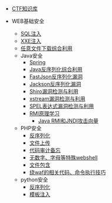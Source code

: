 
* [CTF知识库](./docs/CTF/ctf简介.md)
  
* WEB基础安全
  * [SQL注入](./docs/WEB基础安全/CTF中的SQL注入.md)
  * [XXE注入](./docs/WEB基础安全/CTF中的XXE注入.md)
  * [任意文件下载综合利用](./docs/WEB基础安全/任意文件下载综合利用.md)
  * Java安全
    * [Spring](./docs/Java框架安全/spring相关漏洞备忘.md)
    * [Java反序列化综合利用](./docs/Java反序列化漏洞/Java反序列化综合利用.md)
    * [FastJson反序列化漏洞](./docs/Java反序列化漏洞/FastJson反序列化漏洞.md)
    * [Jackson反序列化漏洞](./docs/Java反序列化漏洞/Jackson反序列化漏洞.md)
    * [Shiro漏洞检测与利用](./docs/Java反序列化漏洞/Shiro反序列化漏洞.md)
    * [xstream漏洞检测与利用](./docs/Java反序列化漏洞/xstream反序列化漏洞.md)
    * [SPEL表达式漏洞检测与利用](./docs/Java表达式注入/SPEL表达式漏洞检测与利用.md)
    * [RMI原理学习](./docs/Java反序列化漏洞/JavaRMI学习.md)
	  * [Java RMI和JNDI攻击向量](./docs/Java反序列化漏洞/RMI和JNDI攻击向量.md)
  * PHP安全
    * [反序列化](./docs/PHP安全/PHP反序列化漏洞.md)
    * [文件上传](./docs/PHP安全/PHP文件上传总结.md)
    * [代码审计备忘](./docs/PHP安全/PHP代码审计备忘.md)
    * [无数字、字母等特殊webshell](./docs/PHP安全/PHP无数字、字母等特殊webshell.md)
    * [文件包含](./docs/PHP安全/PHP文件包含总结.md)
    * [绕waf的相关代码、命令执行技巧](./docs/PHP安全/PHP绕waf的相关代码、命令执行技巧.md)
  * python安全
    * [反序列化](./docs/Python安全/python反序列化漏洞.md)
    * [模板注入](./docs/Python安全/python模板注入总结.md)

  

